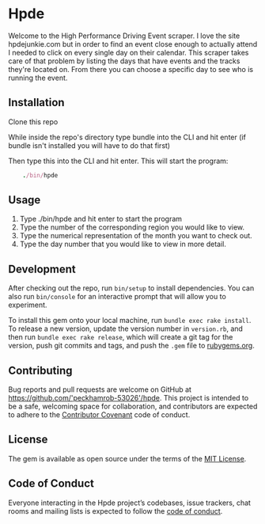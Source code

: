 # Hpde

Welcome to the High Performance Driving Event scraper. I love the site hpdejunkie.com but in order to find an event close enough to actually attend I needed to click on every single day on their calendar. This scraper takes care of that problem by listing the days that have events and the tracks they're located on. From there you can choose a specific day to see who is running the event.

## Installation

Clone this repo

While inside the repo's directory type bundle into the CLI and hit enter (if bundle isn't installed you will have to do that first)

Then type this into the CLI and hit enter. This will start the program:
```ruby
    ./bin/hpde
```
<!-- Add this line to your application's Gemfile:

```ruby
gem 'hpde'
```

And then execute:

    $ bundle

Or install it yourself as:

    $ gem install hpde -->

## Usage

1) Type ./bin/hpde and hit enter to start the program
2) Type the number of the corresponding region you would like to view.
3) Type the numerical representation of the month you want to check out.
4) Type the day number that you would like to view in more detail.

## Development

After checking out the repo, run `bin/setup` to install dependencies. You can also run `bin/console` for an interactive prompt that will allow you to experiment.

To install this gem onto your local machine, run `bundle exec rake install`. To release a new version, update the version number in `version.rb`, and then run `bundle exec rake release`, which will create a git tag for the version, push git commits and tags, and push the `.gem` file to [rubygems.org](https://rubygems.org).

## Contributing

Bug reports and pull requests are welcome on GitHub at https://github.com/'peckhamrob-53026'/hpde. This project is intended to be a safe, welcoming space for collaboration, and contributors are expected to adhere to the [Contributor Covenant](http://contributor-covenant.org) code of conduct.

## License

The gem is available as open source under the terms of the [MIT License](http://opensource.org/licenses/MIT).

## Code of Conduct

Everyone interacting in the Hpde project’s codebases, issue trackers, chat rooms and mailing lists is expected to follow the [code of conduct](https://github.com/'peckhamrob-53026'/hpde/blob/master/CODE_OF_CONDUCT.md).
